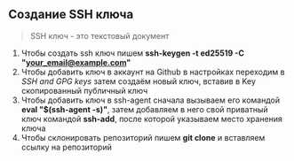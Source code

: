 ## Создание SSH ключа

>SSH ключ - это текстовый документ

1. Чтобы создать ssh ключ пишем **ssh-keygen -t ed25519 -C "your_email@example.com"**
1. Чтобы добавить ключ в аккаунт на Github в настройках переходим в *SSH and GPG keys* затем создаём новый ключ, вставив в Key скопированный публичный ключ
1. Чтобы добавить ключ в ssh-agent сначала вызываем его командой **eval "$(ssh-agent -s)"**, затем добавляем в него свой приватный ключ командой **ssh-add**, после которой указываем место хранения ключа
1. Чтобы склонировать репозиторий пишем **git clone** и вставляем ссылку на репозиторий
